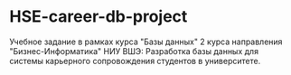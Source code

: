 # HSE-career-db-project
Учебное задание в рамках курса "Базы данных" 2 курса направления "Бизнес-Информатика" НИУ ВШЭ: Разработка базы данных для системы карьерного сопровождения студентов в университете.
